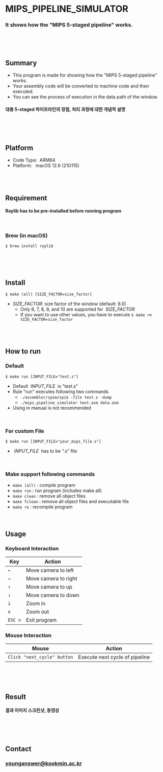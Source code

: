 # MIPS_PIPELINE_SIMULATOR
### It shows how the "MIPS 5-staged pipeline" works.
<br/><br/><br/>

## Summary
* This program is made for showing how the "MIPS 5-staged pipeline" works.
* Your assembly code will be converted to machine code and then executed.
* You can see the process of execution in the data path of the window.
#### 대충 5-staged 파이프라인의 장점, 처리 과정에 대한 개념적 설명
<br/><br/><br/>

## Platform
* Code Type: &nbsp;ARM64
* Platform: &nbsp;&nbsp;macOS 12.6 (21G115)
<br/><br/><br/><br/>

## Requirement
#### Raylib has to be pre-installed before running program
<br/>

### Brew (in macOS)
	$ brew install raylib
<br/><br/><br/>

## Install
	$ make (all) [SIZE_FACTOR=size_factor]
* *SIZE_FACTOR*: size factor of the window (default: 8.0)
	* Only 6, 7, 8, 9, and 10 are supported for &nbsp;*SIZE_FACTOR*
	* If you want to use other values, you have to execute `$ make re SIZE_FACTOR=size_factor`
<br/><br/><br/><br/>

## How to run
### Default
	$ make run [INPUT_FILE="test.s"]
* Default &nbsp;*INPUT_FILE*&nbsp; is "test.s"
* Rule "run" executes following two commands
	* `./assembler/spim/spim -file test.s -dump`
	* `./mips_pipeline_simulator text.asm data.asm`
* Using in manual is not recommended
<br/>

### For custom File
	$ make run [INPUT_FILE="your_mips_file.s"]
* &nbsp;*INPUT_FILE*&nbsp; has to be ".s" file
<br/>

### Make support following commands
* `make (all)` : compile program
* `make run` : run program (includes make all)
* `make clean` : remove all object files
* `make fclean` : remove all object files and executable file
* `make re` : recompile program
<br/><br/><br/>

## Usage
### Keyboard Interaction
| Key                         | Action                         |
| --------------------------- | ------------------------------ |
| `←`                         | Move camera to left            |
| `→`                         | Move camera to right           |
| `↑`                         | Move camera to up              |
| `↓`                         | Move camera to down            |
| `i`                         | Zoom in                        |
| `o`                         | Zoom out                       |
| `ESC ⎋`                     | Exit program                   |

### Mouse Interaction
| Mouse                       | Action                         |
| --------------------------- | ------------------------------ |
| `Click "next_cycle" button` | Execute next cycle of pipeline |

<br/><br/><br/>

## Result
#### 결과 이미지 스크린샷, 동영상
<br/><br/><br/>

## Contact
### younganswer@kookmin.ac.kr